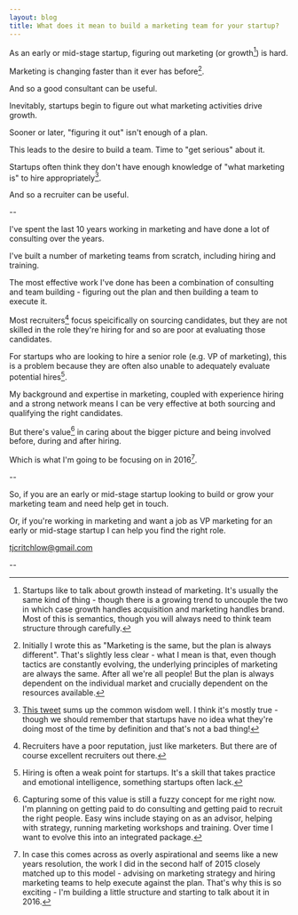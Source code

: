 ```yaml
---
layout: blog
title: What does it mean to build a marketing team for your startup?
---
```


As an early or mid-stage startup, figuring out marketing (or growth[^1]) is hard.

Marketing is changing faster than it ever has before[^2].

And so a good consultant can be useful.

Inevitably, startups begin to figure out what marketing activities drive growth.

Sooner or later, "figuring it out" isn't enough of a plan.

This leads to the desire to build a team. Time to "get serious" about it.

Startups often think they don't have enough knowledge of "what marketing is" to hire appropriately[^3].

And so a recruiter can be useful.

--

I've spent the last 10 years working in marketing and have done a lot of consulting over the years.

I've built a number of marketing teams from scratch, including hiring and training.

The most effective work I've done has been a combination of consulting and team building - figuring out the plan and then building a team to execute it.

Most recruiters[^4] focus speicifically on sourcing candidates, but they are not skilled in the role they're hiring for and so are poor at evaluating those candidates.

For startups who are looking to hire a senior role (e.g. VP of marketing), this is a problem because they are often also unable to adequately evaluate potential hires[^5].

My background and expertise in marketing, coupled with experience hiring and a strong network means I can be very effective at both sourcing and qualifying the right candidates.

But there's value[^6] in caring about the bigger picture and being involved before, during and after hiring.

Which is what I'm going to be focusing on in 2016[^7].

--

So, if you are an early or mid-stage startup looking to build or grow your marketing team and need help get in touch.

Or, if you're working in marketing and want a job as VP marketing for an early or mid-stage startup I can help you find the right role.

<i class="fa fa-hand-o-right"></i> <a href="mailto:tjcritchlow@gmail.com">tjcritchlow@gmail.com</a> 

--

[^1]: Startups like to talk about growth instead of marketing. It's usually the same kind of thing - though there is a growing trend to uncouple the two in which case growth handles acquisition and marketing handles brand. Most of this is semantics, though you will always need to think team structure through carefully.

[^2]: Initially I wrote this as "Marketing is the same, but the plan is always different". That's slightly less clear - what I mean is that, even though tactics are constantly evolving, the underlying principles of marketing are always the same. After all we're all people! But the plan is always dependent on the individual market and crucially dependent on the resources available.

[^3]: <a href="https://twitter.com/cm/status/682215063017623552">This tweet</a> sums up the common wisdom well. I think it's mostly true - though we should remember that startups have no idea what they're doing most of the time by definition and that's not a bad thing!

[^4]: Recruiters have a poor reputation, just like marketers. But there are of course excellent recruiters out there.

[^5]: Hiring is often a weak point for startups. It's a skill that takes practice and emotional intelligence, something startups often lack. 

[^6]: Capturing some of this value is still a fuzzy concept for me right now. I'm planning on getting paid to do consulting and getting paid to recruit the right people. Easy wins include staying on as an advisor, helping with strategy, running marketing workshops and training. Over time I want to evolve this into an integrated package.

[^7]: In case this comes across as overly aspirational and seems like a new years resolution, the work I did in the second half of 2015 closely matched up to this model - advising on marketing strategy and hiring marketing teams to help execute against the plan. That's why this is so exciting - I'm building a little structure and starting to talk about it in 2016.




